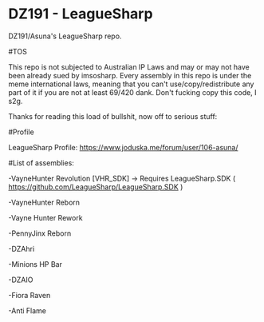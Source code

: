 DZ191 - LeagueSharp
===========

DZ191/Asuna's LeagueSharp repo. 

#TOS

This repo is not subjected to Australian IP Laws and may or may not have been already sued by imsosharp. Every assembly in this repo is under the meme international laws, meaning that you can't use/copy/redistribute any part of it if you are not at least 69/420 dank.
Don't fucking copy this code, I s2g.

Thanks for reading this load of bullshit, now off to serious stuff:

#Profile

LeagueSharp Profile: https://www.joduska.me/forum/user/106-asuna/


#List of assemblies:

-VayneHunter Revolution [VHR_SDK] -> Requires LeagueSharp.SDK ( https://github.com/LeagueSharp/LeagueSharp.SDK )

-VayneHunter Reborn

-Vayne Hunter Rework

-PennyJinx Reborn

-DZAhri

-Minions HP Bar

-DZAIO

-Fiora Raven

-Anti Flame
